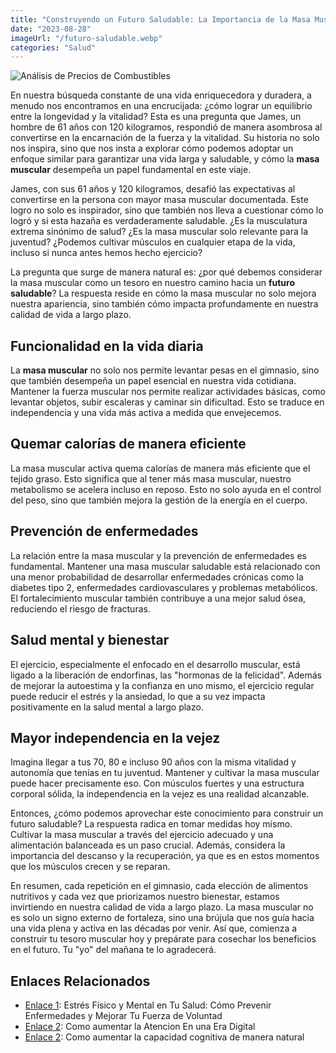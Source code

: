 ```yaml
---
title: "Construyendo un Futuro Saludable: La Importancia de la Masa Muscular"
date: "2023-08-28"
imageUrl: "/futuro-saludable.webp"
categories: "Salud"
---
```


![Análisis de Precios de Combustibles](/futuro-saludable.webp)


En nuestra búsqueda constante de una vida enriquecedora y duradera, a menudo nos encontramos en una encrucijada: ¿cómo lograr un equilibrio entre la longevidad y la vitalidad? Esta es una pregunta que James, un hombre de 61 años con 120 kilogramos, respondió de manera asombrosa al convertirse en la encarnación de la fuerza y ​​la vitalidad. Su historia no solo nos inspira, sino que nos insta a explorar cómo podemos adoptar un enfoque similar para garantizar una vida larga y saludable, y cómo la **masa muscular** desempeña un papel fundamental en este viaje.

James, con sus 61 años y 120 kilogramos, desafió las expectativas al convertirse en la persona con mayor masa muscular documentada. Este logro no solo es inspirador, sino que también nos lleva a cuestionar cómo lo logró y si esta hazaña es verdaderamente saludable. ¿Es la musculatura extrema sinónimo de salud? ¿Es la masa muscular solo relevante para la juventud? ¿Podemos cultivar músculos en cualquier etapa de la vida, incluso si nunca antes hemos hecho ejercicio?

La pregunta que surge de manera natural es: ¿por qué debemos considerar la masa muscular como un tesoro en nuestro camino hacia un **futuro saludable**? La respuesta reside en cómo la masa muscular no solo mejora nuestra apariencia, sino también cómo impacta profundamente en nuestra calidad de vida a largo plazo.

## Funcionalidad en la vida diaria

La **masa muscular** no solo nos permite levantar pesas en el gimnasio, sino que también desempeña un papel esencial en nuestra vida cotidiana. Mantener la fuerza muscular nos permite realizar actividades básicas, como levantar objetos, subir escaleras y caminar sin dificultad. Esto se traduce en independencia y una vida más activa a medida que envejecemos.

## Quemar calorías de manera eficiente

La masa muscular activa quema calorías de manera más eficiente que el tejido graso. Esto significa que al tener más masa muscular, nuestro metabolismo se acelera incluso en reposo. Esto no solo ayuda en el control del peso, sino que también mejora la gestión de la energía en el cuerpo.

## Prevención de enfermedades

La relación entre la masa muscular y la prevención de enfermedades es fundamental. Mantener una masa muscular saludable está relacionado con una menor probabilidad de desarrollar enfermedades crónicas como la diabetes tipo 2, enfermedades cardiovasculares y problemas metabólicos. El fortalecimiento muscular también contribuye a una mejor salud ósea, reduciendo el riesgo de fracturas.

## Salud mental y bienestar

El ejercicio, especialmente el enfocado en el desarrollo muscular, está ligado a la liberación de endorfinas, las "hormonas de la felicidad". Además de mejorar la autoestima y la confianza en uno mismo, el ejercicio regular puede reducir el estrés y la ansiedad, lo que a su vez impacta positivamente en la salud mental a largo plazo.

## Mayor independencia en la vejez

Imagina llegar a tus 70, 80 e incluso 90 años con la misma vitalidad y autonomía que tenías en tu juventud. Mantener y cultivar la masa muscular puede hacer precisamente eso. Con músculos fuertes y una estructura corporal sólida, la independencia en la vejez es una realidad alcanzable.

Entonces, ¿cómo podemos aprovechar este conocimiento para construir un futuro saludable? La respuesta radica en tomar medidas hoy mismo. Cultivar la masa muscular a través del ejercicio adecuado y una alimentación balanceada es un paso crucial. Además, considera la importancia del descanso y la recuperación, ya que es en estos momentos que los músculos crecen y se reparan.

En resumen, cada repetición en el gimnasio, cada elección de alimentos nutritivos y cada vez que priorizamos nuestro bienestar, estamos invirtiendo en nuestra calidad de vida a largo plazo. La masa muscular no es solo un signo externo de fortaleza, sino una brújula que nos guía hacia una vida plena y activa en las décadas por venir. Así que, comienza a construir tu tesoro muscular hoy y prepárate para cosechar los beneficios en el futuro. Tu "yo" del mañana te lo agradecerá.

## Enlaces Relacionados

- [Enlace 1](https://abelardo.blog/posts/estres-fisico-y-mental): Estrés Físico y Mental en Tu Salud: Cómo Prevenir Enfermedades y Mejorar Tu Fuerza de Voluntad
- [Enlace 2](https://abelardo.blog/posts/aumentar-la-atencion): Como aumentar la Atencion En una Era Digital
- [Enlace 2](https://abelardo.blog/posts/capacidad-cognitiva): Como aumentar la capacidad cognitiva de manera natural